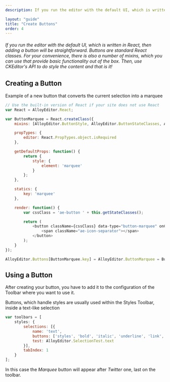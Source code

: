 ```yaml
---
description: If you run the editor with the default UI, which is written in React, then adding a button will be straightforward. Buttons are standard React classes. For your convenience, there is also a number of mixins, which you can use that provide basic functionality out of the box. Then, use CKEditor's API to do style the content and that is it!

layout: "guide"
title: "Create Buttons"
order: 4
---
```


###### If you run the editor with the default UI, which is written in React, then adding a button will be straightforward. Buttons are standard React classes. For your convenience, there is also a number of mixins, which you can use that provide basic functionality out of the box. Then, use CKEditor's API to do style the content and that is it!

<article id="article1">

## Creating a Button

<span class="code-header">Example of a new button that converts the current selection into a marquee</span>

```javascript
// Use the built-in version of React if your site does not use React
var React = AlloyEditor.React;

var ButtonMarquee = React.createClass({
    mixins: [AlloyEditor.ButtonStyle, AlloyEditor.ButtonStateClasses, AlloyEditor.ButtonActionStyle],

    propTypes: {
        editor: React.PropTypes.object.isRequired
    },

    getDefaultProps: function() {
        return {
            style: {
                element: 'marquee'
            }
        };
    },

    statics: {
        key: 'marquee'
    },

    render: function() {
        var cssClass = 'ae-button ' + this.getStateClasses();

        return (
            <button className={cssClass} data-type="button-marquee" onClick={this.applyStyle} tabIndex={this.props.tabIndex}>
                <span className="ae-icon-separator"></span>
            </button>
        );
    }
});

AlloyEditor.Buttons[ButtonMarquee.key] = AlloyEditor.ButtonMarquee = ButtonMarquee;
```

</article>

<article id="article2">

## Using a Button

<p>After creating your button, you have to add it to the configuration of the Toolbar where you want to use it.</p>

<span class="code-header">Buttons, which handle styles are usually used within the Styles Toolbar, inside a text-like selection</span>

```javascript
var toolbars = [
    styles: {
        selections: [{
            name: 'text',
            buttons: ['styles', 'bold', 'italic', 'underline', 'link', 'twitter', 'marquee'],
            test: AlloyEditor.SelectionTest.text
        }],
        tabIndex: 1
    }
];
```

In this case the <em>Marquee</em> button will appear after <em>Twitter</em> one, last on the toolbar.

</article>